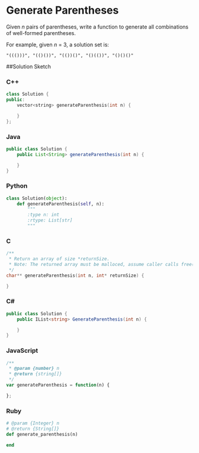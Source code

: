 # Generate Parentheses

Given *n* pairs of parentheses, write a function to generate all combinations of well-formed parentheses.

For example, given *n* = 3, a solution set is:

`"((()))", "(()())", "(())()", "()(())", "()()()"`

##Solution Sketch

### C++
```C++
class Solution {
public:
    vector<string> generateParenthesis(int n) {

    }
};
```

### Java
```Java
public class Solution {
    public List<String> generateParenthesis(int n) {

    }
}
```

### Python
```Python
class Solution(object):
    def generateParenthesis(self, n):
        """
        :type n: int
        :rtype: List[str]
        """
```

### C
```C
/**
 * Return an array of size *returnSize.
 * Note: The returned array must be malloced, assume caller calls free().
 */
char** generateParenthesis(int n, int* returnSize) {

}
```

### C# 
```C#
public class Solution {
    public IList<string> GenerateParenthesis(int n) {

    }
}
```

### JavaScript
```JavaScript
/**
 * @param {number} n
 * @return {string[]}
 */
var generateParenthesis = function(n) {

};
```

### Ruby
```Ruby
# @param {Integer} n
# @return {String[]}
def generate_parenthesis(n)

end
```
